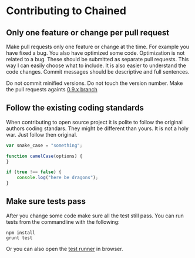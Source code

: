 # Contributing to Chained

## Only one feature or change per pull request

Make pull requests only one feature or change at the time. For example you have fixed a bug. You also have optimized some code. Optimization is not related to a bug. These should be submitted as separate pull requests. This way I can easily choose what to include. It is also easier to understand the code changes. Commit messages should be descriptive and full sentences.

Do not commit minified versions. Do not touch the version number. Make the pull requests againts [0.9.x branch](https://github.com/tuupola/jquery_chained/tree/0.9.x)

## Follow the existing coding standards

When contributing to open source project it is polite to follow the original authors coding standars. They might be different than yours. It is not a holy war. Just follow then original.

```javascript
var snake_case = "something";

function camelCase(options) {
}

if (true !== false) {
    console.log("here be dragons");
}
```

## Make sure tests pass

After you change some code make sure all the test still pass. You can run tests from the commandline with the following:

```
npm install
grunt test
```

Or you can also open the [test runner](https://github.com/tuupola/jquery_chained/blob/master/test/SpecRunner.html) in browser.
